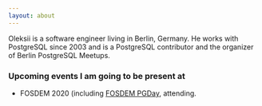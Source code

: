 ```yaml
---
layout: about
---
```


Oleksii is a software engineer living in Berlin, Germany. He works with PostgreSQL since 2003 and is a PostgreSQL contributor and the organizer of Berlin PostgreSQL Meetups.

### Upcoming events I am going to be present at

- FOSDEM 2020 (including [FOSDEM PGDay](https://2020.fosdempgday.org), attending.
